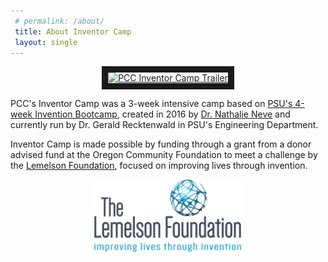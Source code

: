 ```yaml
---
 # permalink: /about/
 title: About Inventor Camp
 layout: single
---
```




<p align= "center">
<a href="http://www.youtube.com/watch?feature=player_embedded&v=Jec6poHWWAo&feature" target="_blank"><img src="http://img.youtube.com/vi/Jec6poHWWAo/0.jpg" 
alt="PCC Inventor Camp Trailer" width="600" height="360" border="10" /></a>
</p>

PCC's Inventor Camp was a 3-week intensive camp based on [PSU's 4-week Invention Bootcamp](https://www.pdx.edu/cecs/invention-bootcamp), created in 2016 by [Dr. Nathalie Neve](mailto:neve.nathalie@gmail.com) and currently run by Dr. Gerald Recktenwald in PSU's Engineering Department. 

Inventor Camp is made possible by funding through a grant from a donor advised fund at the Oregon Community Foundation to meet a challenge by the [Lemelson Foundation](https://www.lemelson.org/), focused on improving lives through invention.

<p align="center">
<img width ="240" src ="/assets/images/TLF_logo_CMYK.png">
</p>